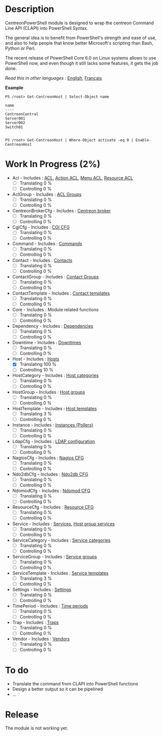 # Description

CentreonPowerShell module is designed to wrap the centreon Command Line API (CLAPI) into PowerShell Syntax.

The general idea is to benefit from PowerShell's strength and ease of use, and also to help people that know better Microsoft's scripting than Bash, Python or Perl.

The recent release of PowerShell Core 6.0 on Linux systems allows to use PowerShell now, and even though it still lacks some features, it gets the job done.

_Read this in other languages :_ [English](https://github.com/Clebam/CentreonPowerShell/blob/Development/README.md), [Français](https://github.com/Clebam/CentreonPowerShell/blob/Development/README.FR.md)

__Example__
```
PS /root> Get-CentreonHost | Select-Object name

name
----
CentreonCentral
Server001
Server002
Switch01


PS /root> Get-CentreonHost | Where-Object activate -eq 0 | Enable-CentreonHost
```
# Work In Progress (2%)
- Acl - Includes : [ACL](https://documentation.centreon.com/docs/centreon-clapi/en/latest/objects/acl.html), [Action ACL](https://documentation.centreon.com/docs/centreon-clapi/en/latest/objects/acl_action.html), [Menu ACL](https://documentation.centreon.com/docs/centreon-clapi/en/latest/objects/acl_menu.html), [Resource ACL](https://documentation.centreon.com/docs/centreon-clapi/en/latest/objects/acl_resource.html)
	- [ ] Translating 0 %
	- [ ] Controlling 0 %
- AclGroup - Includes : [ACL Groups](https://documentation.centreon.com/docs/centreon-clapi/en/latest/objects/acl_group.html)
	- [ ] Translating 0 %
	- [ ] Controlling 0 %
- CentreonBrokerCfg - Includes : [Centreon broker](https://documentation.centreon.com/docs/centreon-clapi/en/latest/objects/broker_cfg.html)
	- [ ] Translating 0 %
	- [ ] Controlling 0 %
- CgiCfg - Includes : [CGI CFG](https://documentation.centreon.com/docs/centreon-clapi/en/latest/objects/cgi_cfg.html)
	- [ ] Translating 0 %
	- [ ] Controlling 0 %
- Command - Includes : [Commands](https://documentation.centreon.com/docs/centreon-clapi/en/latest/objects/commands.html)
	- [ ] Translating 0 %
	- [ ] Controlling 0 %
- Contact - Includes : [Contacts](https://documentation.centreon.com/docs/centreon-clapi/en/latest/objects/contacts.html)
	- [ ] Translating 0 %
	- [ ] Controlling 0 %
- ContactGroup - Includes : [Contact Groups](https://documentation.centreon.com/docs/centreon-clapi/en/latest/objects/contact_groups.html)
	- [ ] Translating 0 %
	- [ ] Controlling 0 %
- ContactTemplate - Includes : [Contact templates](https://documentation.centreon.com/docs/centreon-clapi/en/latest/objects/contact_templates.html)
	- [ ] Translating 0 %
	- [ ] Controlling 0 %
- Core - Includes : Module related functions
	- [ ] Translating 0 %
	- [ ] Controlling 0 %
- Dependency - Includes : [Dependencies](https://documentation.centreon.com/docs/centreon-clapi/en/latest/objects/dependencies.html)
	- [ ] Translating 0 %
	- [ ] Controlling 0 %
- Downtime - Includes : [Downtimes](https://documentation.centreon.com/docs/centreon-clapi/en/latest/objects/downtimes.html)
	- [ ] Translating 0 %
	- [ ] Controlling 0 %
- Host - Includes : [Hosts](https://documentation.centreon.com/docs/centreon-clapi/en/latest/objects/hosts.html)
	- [x] Translating 100 %
	- [ ] Controlling 10 %
- HostCategory - Includes : [Host categories](https://documentation.centreon.com/docs/centreon-clapi/en/latest/objects/host_categories.html)
	- [ ] Translating 0 %
	- [ ] Controlling 0 %
- HostGroup - Includes : [Host groups](https://documentation.centreon.com/docs/centreon-clapi/en/latest/objects/host_groups.html)
	- [ ] Translating 0 %
	- [ ] Controlling 0 %
- HostTemplate - Includes : [Host templates](https://documentation.centreon.com/docs/centreon-clapi/en/latest/objects/host_templates.html)
	- [ ] Translating 3 %
	- [ ] Controlling 0 %
- Instance - Includes : [Instances (Pollers)](https://documentation.centreon.com/docs/centreon-clapi/en/latest/objects/instances.html)
	- [ ] Translating 0 %
	- [ ] Controlling 0 %
- LdapCfg - Includes : [LDAP configuration](https://documentation.centreon.com/docs/centreon-clapi/en/latest/objects/ldap_servers.html)
	- [ ] Translating 0 %
	- [ ] Controlling 0 %
- NagiosCfg - Includes : [Nagios CFG](https://documentation.centreon.com/docs/centreon-clapi/en/latest/objects/nagios_cfg.html)
	- [ ] Translating 0 %
	- [ ] Controlling 0 %
- Ndo2dbCfg - Includes : [Ndo2db CFG](https://documentation.centreon.com/docs/centreon-clapi/en/latest/objects/ndo2db_cfg.html)
	- [ ] Translating 0 %
	- [ ] Controlling 0 %
- NdomodCfg - Includes : [Ndomod CFG](https://documentation.centreon.com/docs/centreon-clapi/en/latest/objects/ndomod_cfg.html)
	- [ ] Translating 0 %
	- [ ] Controlling 0 %
- ResourceCfg - Includes : [Resource CFG](https://documentation.centreon.com/docs/centreon-clapi/en/latest/objects/resource_cfg.htm)
	- [ ] Translating 0 %
	- [ ] Controlling 0 %
- Service - Includes : [Services](https://documentation.centreon.com/docs/centreon-clapi/en/latest/objects/services.html), [Host group services](https://documentation.centreon.com/docs/centreon-clapi/en/latest/objects/host_group_services.html)
	- [ ] Translating 0 %
	- [ ] Controlling 0 %
- ServiceCategory - Includes : [Service categories](https://documentation.centreon.com/docs/centreon-clapi/en/latest/objects/service_categories.html)
	- [ ] Translating 0 %
	- [ ] Controlling 0 %
- ServiceGroup - Includes : [Service groups](https://documentation.centreon.com/docs/centreon-clapi/en/latest/objects/service_groups.html)
	- [ ] Translating 0 %
	- [ ] Controlling 0 %
- ServiceTemplate - Includes : [Service templates](https://documentation.centreon.com/docs/centreon-clapi/en/latest/objects/service_templates.html)
	- [ ] Translating 3 %
	- [ ] Controlling 0 %
- Settings - Includes : [Settings](https://documentation.centreon.com/docs/centreon-clapi/en/latest/objects/settings.html)
	- [ ] Translating 0 %
	- [ ] Controlling 0 %
- TimePeriod - Includes : [Time periods](https://documentation.centreon.com/docs/centreon-clapi/en/latest/objects/time_periods.html)
	- [ ] Translating 0 %
	- [ ] Controlling 0 %
- Trap - Includes : [Traps](https://documentation.centreon.com/docs/centreon-clapi/en/latest/objects/traps.html)
	- [ ] Translating 0 %
	- [ ] Controlling 0 %
- Vendor - Includes : [Vendors](https://documentation.centreon.com/docs/centreon-clapi/en/latest/objects/vendors.html)
	- [ ] Translating 0 %
	- [ ] Controlling 0 %

# To do

- Translate the command from CLAPI into PowerShell functions
- Design a better output so it can be pipelined
- ...

# Release

The module is not working yet.